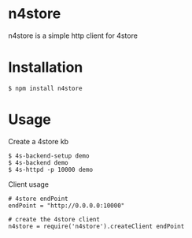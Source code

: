


# n4store

n4store is a simple http client for 4store

# Installation 

    $ npm install n4store

# Usage 

Create a 4store kb 

    $ 4s-backend-setup demo
    $ 4s-backend demo
    $ 4s-httpd -p 10000 demo

Client usage 
    
    # 4store endPoint
    endPoint = "http://0.0.0.0:10000"

    # create the 4store client
    n4store = require('n4store').createClient endPoint
    
    
    
